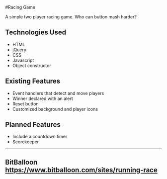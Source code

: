 #Racing Game

A simple two player racing game. Who can button mash harder?

## Technologies Used

* HTML
* jQuery
* CSS
* Javascript
* Object constructor

## Existing Features

* Event handlers that detect and move players
* Winner declared with an alert
* Reset button
* Customized background and player icons


## Planned Features

* Include a countdown timer
* Scorekeeper

---

## BitBalloon https://www.bitballoon.com/sites/running-race
